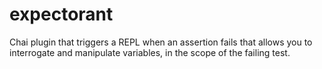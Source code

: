 # expectorant
Chai plugin that triggers a REPL when an assertion fails that allows you to interrogate and manipulate variables, in the scope of the failing test.
